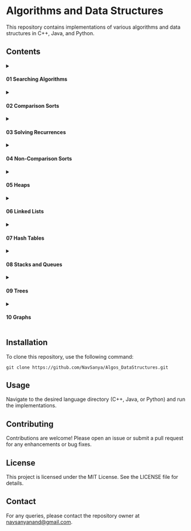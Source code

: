 # Algorithms and Data Structures
This repository contains implementations of various algorithms and data structures in C++, Java, and Python.

## Contents
<details>
<summary> <h4>01 Searching Algorithms</h4></summary>
<ul>
  <li><a href="https://github.com/NavSanya/Algos_DataStructures/tree/main/01_Search/LinearSearch">Linear Search</a>: Sequentially checks each element until the target is found.</li>
  <li><a href="https://github.com/NavSanya/Algos_DataStructures/tree/main/01_Search/BinarySearch">Binary Search</a>: Efficiently finds the target by repeatedly dividing the search interval in half.</li>
</ul>
</details>

<details>
<summary> <h4>02 Comparison Sorts</h4></summary>
<ul>
  <li><a href="https://github.com/NavSanya/Algos_DataStructures/tree/main/02_ComparisonSorts/BubbleSort">Bubble Sort</a>: Repeatedly swaps adjacent elements if they are in the wrong order.</li>
  <li><a href="https://github.com/NavSanya/Algos_DataStructures/tree/main/02_ComparisonSorts/SelectionSort">Selection Sort</a>: Selects the smallest element from the unsorted part and swaps it with the first unsorted element.</li>
  <li><a href="https://github.com/NavSanya/Algos_DataStructures/tree/main/02_ComparisonSorts/InsertionSort">Insertion Sort</a>: Builds the final sorted array one item at a time by inserting elements into their correct position.</li>
  <li><a href="https://github.com/NavSanya/Algos_DataStructures/tree/main/02_ComparisonSorts/Merge%20Sort">Merge Sort</a>: Divides the array into halves, recursively sorts them, and merges the sorted halves.</li>
  <li><a href="https://github.com/NavSanya/Algos_DataStructures/tree/main/02_ComparisonSorts/Quick%20Sort">Quick Sort</a>: Selects a pivot and partitions the array into elements less than and greater than the pivot, then sorts the partitions.</li>
</ul>
</details>

<details>
<summary> <h4>03 Solving Recurrences</h4></summary>
<ul>
  <li><a href="https://github.com/NavSanya/Algos_DataStructures/blob/main/03_SolvingRecurrences/Iteration%20Method.pptx">Iteration Method</a>: Solves recurrences by iterating the recurrence and finding a pattern.</li>
  <li><a href="https://github.com/NavSanya/Algos_DataStructures/blob/main/03_SolvingRecurrences/Master%20Method.pptx">Master Method</a>: Provides a formula to solve recurrences of the form T(n) = aT(n/b) + f(n).</li>
  <li><a href="https://github.com/NavSanya/Algos_DataStructures/blob/main/03_SolvingRecurrences/Substitution%20Method.pptx">Substitution Method</a>: Solves recurrences by guessing a bound and using induction to prove it.</li>
  <li><a href="https://github.com/NavSanya/Algos_DataStructures/blob/main/03_SolvingRecurrences/Tree%20Method.pptx">Tree Method</a>: Visualizes the recurrence as a tree and calculates the work done at each level.</li>
</ul>
</details>

<details>
<summary> <h4>04 Non-Comparison Sorts</h4></summary>
<ul>
  <li><a href="https://github.com/NavSanya/Algos_DataStructures/tree/main/04_Non-ComparisonSorts/Counting%20Sort">Counting Sort</a>: Sorts elements by counting the occurrences of each unique element.</li>
  <li><a href="https://github.com/NavSanya/Algos_DataStructures/tree/main/04_Non-ComparisonSorts/Radix%20Sort">Radix Sort</a>: Sorts numbers by processing individual digits.</li>
</ul>
</details>

<details>
<summary> <h4>05 Heaps</h4></summary>
<ul>
  <li><a href="https://github.com/NavSanya/Algos_DataStructures/tree/main/05_Heaps/Fibonacci%20Heaps">Fibonacci Heaps</a>: A collection of trees satisfying the heap property, optimized for fast merging.</li>
  <li><a href="https://github.com/NavSanya/Algos_DataStructures/tree/main/05_Heaps/Max%20Heaps">Max Heaps</a>: A binary tree where each parent node is greater than or equal to its children.</li>
</ul>
</details>

<details>
<summary> <h4>06 Linked Lists</h4></summary>
<ul>
  <li>Singly Linked List: A linear collection of nodes where each node points to the next node.</li>
  <li>Double Linked List: A linked list where each node points to both its previous and next nodes.</li>
  <li>Circular Linked List: A linked list where the last node points back to the first node, forming a circle.</li>
</details>
  
<details>
<summary> <h4>07 Hash Tables</h4></summary>
<ul>
  <li><a href="https://github.com/NavSanya/Algos_DataStructures/tree/main/07_HashTables/Chaining">Chaining</a>: Handles collisions by maintaining a list of all elements that hash to the same index.</li>
  <li><a href="https://github.com/NavSanya/Algos_DataStructures/tree/main/07_HashTables/Open%20Addressing">Open Addressing</a>: Handles collisions by finding another open slot within the hash table.</li>
</ul>
</details>

<details>
<summary> <h4>08 Stacks and Queues</h4></summary>
<ul>
  <li><a href="https://github.com/NavSanya/Algos_DataStructures/tree/main/08_StacksAndQueues/Stacks">Stack</a>: A linear data structure that follows the LIFO (Last In First Out) principle.</li>
  <li><a href="https://github.com/NavSanya/Algos_DataStructures/tree/main/08_StacksAndQueues/Queues">Queue</a>: A linear data structure that follows the FIFO (First In First Out) principle.</li>
</ul>
</details>

<details>
<summary> <h4>09 Trees</h4></summary>
<ul>
  <li><a href="https://github.com/NavSanya/Algos_DataStructures/tree/main/09_Trees/BFS%20and%20DFS">BFS and DFS</a>: Breadth-First Search explores all neighbors at the present depth, while Depth-First Search explores as far as possible along each branch before backtracking.</li>
  <li><a href="https://github.com/NavSanya/Algos_DataStructures/tree/main/09_Trees/BST">Binary Search Tree</a>: A tree structure where each node has at most two children, with the left child being smaller and the right child being larger.</li>
  <li><a href="https://github.com/NavSanya/Algos_DataStructures/tree/main/09_Trees/Red%20Black%20Trees">Red-Black Tree</a>: A balanced binary search tree with additional properties to ensure balance.</li>
  <li><a href="https://github.com/NavSanya/Algos_DataStructures/tree/main/09_Trees/Tree%20Traversal">Tree Traversal</a>: Methods for visiting all the nodes in a tree (In-order, Pre-order, Post-order).</li>
</ul>
</details>

<details>
<summary> <h4>10 Graphs</h4></summary>
<ul>
  <li><a href="https://github.com/NavSanya/Algos_DataStructures/tree/main/10_Graphs/Traversal">Traversal</a>: Methods for exploring graphs (BFS and DFS).</li>
  <li><a href="https://github.com/NavSanya/Algos_DataStructures/tree/main/10_Graphs/Shortest%20Path">Shortest Path</a>: Algorithms for finding the shortest path between nodes (Dijkstra’s and A*).</li>
</ul>
</details>

## Installation
To clone this repository, use the following command:
```
git clone https://github.com/NavSanya/Algos_DataStructures.git
```

## Usage
Navigate to the desired language directory (C++, Java, or Python) and run the implementations.

## Contributing
Contributions are welcome! Please open an issue or submit a pull request for any enhancements or bug fixes.

## License
This project is licensed under the MIT License. See the LICENSE file for details.

## Contact
For any queries, please contact the repository owner at navsanyanand@gmail.com.

